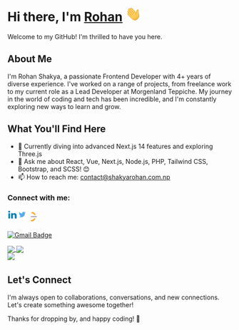 # Hi there, I'm [Rohan][website] <img src="https://raw.githubusercontent.com/ABSphreak/ABSphreak/master/gifs/Hi.gif" width="35px">

Welcome to my GitHub! I'm thrilled to have you here. 

## About Me

I'm Rohan Shakya, a passionate Frontend Developer with 4+ years of diverse experience. I've worked on a range of projects, from freelance work to my current role as a Lead Developer at Morgenland Teppiche. My journey in the world of coding and tech has been incredible, and I'm constantly exploring new ways to learn and grow.

## What You'll Find Here

- 🌱 Currently diving into advanced Next.js 14 features and exploring Three.js
- 💬 Ask me about React, Vue, Next.js, Node.js, PHP, Tailwind CSS, Bootstrap, and SCSS! 😊
- 📫 How to reach me: contact@shakyarohan.com.np

### Connect with me:

[<img align="left" alt="Rohan | LinkedIn" width="22px" src="https://raw.githubusercontent.com/Rohan-Shakya/Rohan-Shakya/master/images/linked.png" />][linkedin]
[<img align="left" alt="Rohan | Twitter" width="22px" src="https://raw.githubusercontent.com/Rohan-Shakya/Rohan-Shakya/master/images/twitter.png" />][twitter]
[<img align="left" alt="Rohan | LeetCode" width="22px" src="https://raw.githubusercontent.com/Rohan-Shakya/Rohan-Shakya/master/images/leetcode.svg" />][leetcode]
<br /><br />

[![Gmail Badge](https://img.shields.io/badge/-rohanshakya254@gmail.com-139AF2?style=flat-square&logo=Gmail&logoColor=white&link=mailto:rohanshakya254@gmail.com)](mailto:rohanshakya254@gmail.com)

<a href="https://shakyarohan.com.np" target="_blank">
  <img align="center" src="https://github-readme-stats.vercel.app/api?username=Rohan-Shakya&show_icons=true&theme=tokyonight"/>
</a>
<a href="https://shakyarohan.com.np" target="_blank">
  <img align="center" src="https://github-readme-stats.vercel.app/api/top-langs/?username=Rohan-Shakya&layout=compact&theme=tokyonight"/>
</a>

<br />

<img src='https://github-profile-trophy.vercel.app/?username=Rohan-Shakya&theme=dracula&column=7&margin-w=15&margin-h=15%20(https://github.com/ryo-ma/github-profile-trophy)' />

<br /> 

## Let's Connect

I'm always open to collaborations, conversations, and new connections. Let's create something awesome together!

Thanks for dropping by, and happy coding! 🚀


[website]: https://www.shakyarohan.com.np/
[twitter]: https://twitter.com/rohan_saqya/
[linkedin]: https://www.linkedin.com/in/rohan-shakya/
[leetcode]: https://leetcode.com/Rohan-Shakya/
